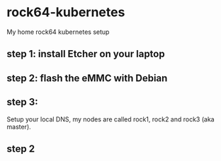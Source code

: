 # rock64-kubernetes
My home rock64 kubernetes setup

## step 1: install Etcher on your laptop

## step 2: flash the eMMC with Debian 

## step 3: 

Setup your local DNS, my nodes are called rock1, rock2 and rock3 (aka master).

## step 2
